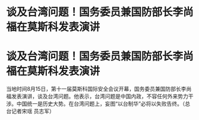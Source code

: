 # 谈及台湾问题！国务委员兼国防部长李尚福在莫斯科发表演讲

# 谈及台湾问题！国务委员兼国防部长李尚福在莫斯科发表演讲

当地时间8月15日，第十一届莫斯科国际安全会议开幕，国务委员兼国防部长李尚福发表演讲，谈及台湾问题。他表示，台湾问题是中国内政，不容任何外来势力干涉。中国统一是历史大势。在台湾问题上，妄图“以台制华”必将以失败告终。（总台记者宋瑶
员志军）

